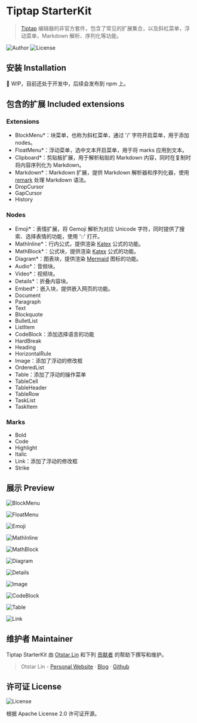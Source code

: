 # Tiptap StarterKit

> [Tiptap](https://tiptap.dev/) 编辑器的非官方套件，包含了常见的扩展集合，以及斜杠菜单，浮动菜单，Markdown 解析、序列化等功能。

![Author](https://img.shields.io/badge/Author-Otstar%20Lin-blue.svg?style=flat-square) ![License](https://img.shields.io/github/license/syfxlin/tiptap-starter-kit.svg?style=flat-square)

## 安装 Installation

🚧 WIP，目前还处于开发中，后续会发布到 npm 上。

## 包含的扩展 Included extensions

### Extensions

- BlockMenu\*：块菜单，也称为斜杠菜单，通过 '/' 字符开启菜单，用于添加 nodes。
- FloatMenu\*：浮动菜单，选中文本开启菜单，用于将 marks 应用到文本。
- Clipboard\*：剪贴板扩展，用于解析粘贴的 Markdown 内容，同时在复制时将内容序列化为 Markdown。
- Markdown\*：Markdown 扩展，提供 Markdown 解析器和序列化器，使用 [remark](https://github.com/remarkjs/remark) 处理 Markdown 语法。
- DropCursor
- GapCursor
- History

### Nodes

- Emoji\*：表情扩展，将 Gemoji 解析为对应 Unicode 字符，同时提供了搜索、选择表情的功能，使用 '::' 打开。
- MathInline\*：行内公式，提供渲染 [Katex](https://katex.org/) 公式的功能。
- MathBlock\*：公式块，提供渲染 [Katex](https://katex.org/) 公式的功能。
- Diagram\*：图表块，提供渲染 [Mermaid](https://mermaid-js.github.io/mermaid/#/) 图标的功能。
- Audio\*：音频块。
- Video\*：视频块。
- Details\*：折叠内容块。
- Embed\*：嵌入块，提供嵌入网页的功能。
- Document
- Paragraph
- Text
- Blockquote
- BulletList
- ListItem
- CodeBlock：添加选择语言的功能
- HardBreak
- Heading
- HorizontalRule
- Image：添加了浮动的修改框
- OrderedList
- Table：添加了浮动的操作菜单
- TableCell
- TableHeader
- TableRow
- TaskList
- TaskItem

### Marks

- Bold
- Code
- Highlight
- Italic
- Link：添加了浮动的修改框
- Strike

## 展示 Preview

![BlockMenu](https://user-images.githubusercontent.com/28844480/140959036-376e79b4-df5a-46b3-811e-17ea149e4845.png)

![FloatMenu](https://user-images.githubusercontent.com/28844480/140959231-f2772aca-d28b-431e-9a12-3a97e6b119ec.png)

![Emoji](https://user-images.githubusercontent.com/28844480/140959636-e5156fdf-794a-460c-b260-d6150f74cd5d.png)

![MathInline](https://user-images.githubusercontent.com/28844480/140959757-8f3f3792-1c51-458f-8955-ec9847cb0564.png)

![MathBlock](https://user-images.githubusercontent.com/28844480/140959920-80f8706e-7831-4c59-ac70-fdc756da2899.png)

![Diagram](https://user-images.githubusercontent.com/28844480/140960707-c7d29985-77c5-41f8-95f5-ac28be442d8c.png)

![Details](https://user-images.githubusercontent.com/28844480/140960872-fe544fe9-03e8-4693-90fe-808b38a905f7.png)

![Image](https://user-images.githubusercontent.com/28844480/140961033-8dce1563-77eb-442a-82e7-4b813be39b4a.png)

![CodeBlock](https://user-images.githubusercontent.com/28844480/140961155-c47e731f-c725-43e7-b047-6cb4fe4f7600.png)

![Table](https://user-images.githubusercontent.com/28844480/140961705-6e13af92-6b88-4f3c-99de-3fa76311e079.png)

![Link](https://user-images.githubusercontent.com/28844480/140959457-20939e99-8821-4f5f-b5fc-f976a2bd7950.png)

## 维护者 Maintainer

Tiptap StarterKit 由 [Otstar Lin](https://ixk.me/)
和下列 [贡献者](https://github.com/syfxlin/tiptap-starter-kit/graphs/contributors) 的帮助下撰写和维护。

> Otstar Lin - [Personal Website](https://ixk.me/) · [Blog](https://blog.ixk.me/) · [Github](https://github.com/syfxlin)

## 许可证 License

![License](https://img.shields.io/github/license/syfxlin/tiptap-starter-kit.svg?style=flat-square)

根据 Apache License 2.0 许可证开源。
